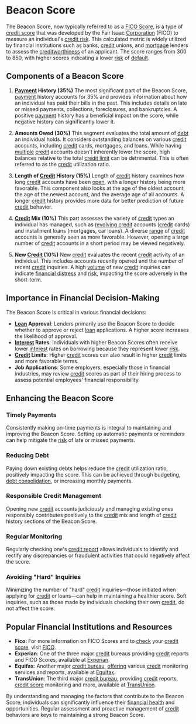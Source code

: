 # Beacon Score

The Beacon Score, now typically referred to as a [FICO Score](../f/fico_score.md), is a type of [credit score](../c/credit_score.md) that was developed by the Fair Isaac [Corporation](../c/corporation.md) (FICO) to measure an individual's [credit risk](../c/credit_risk.md). This calculated metric is widely utilized by financial institutions such as banks, [credit](../c/credit.md) unions, and [mortgage](../m/mortgage.md) lenders to assess the [creditworthiness](../c/creditworthiness.md) of an applicant. The score ranges from 300 to 850, with higher scores indicating a lower [risk](../r/risk.md) of [default](../d/default.md).

## Components of a Beacon Score

1. **[Payment](../p/payment.md) History (35%)**
   The most significant part of the Beacon Score, [payment](../p/payment.md) history accounts for 35% and provides information about how an individual has paid their bills in the past. This includes details on late or missed payments, collections, foreclosures, and bankruptcies. A positive [payment](../p/payment.md) history has a beneficial impact on the score, while negative history can significantly lower it.

2. **Amounts Owed (30%)**
   This segment evaluates the total amount of [debt](../d/debt.md) an individual holds. It considers outstanding balances on various [credit](../c/credit.md) accounts, including [credit](../c/credit.md) cards, mortgages, and loans. While having [multiple](../m/multiple.md) [credit](../c/credit.md) accounts doesn't inherently lower the score, high balances relative to the total [credit limit](../c/credit_limit.md) can be detrimental. This is often referred to as the [credit](../c/credit.md) utilization ratio.

3. **Length of [Credit](../c/credit.md) History (15%)**
   Length of [credit](../c/credit.md) history examines how long [credit](../c/credit.md) accounts have been [open](../o/open.md), with a longer history being more favorable. This component also looks at the age of the oldest account, the age of the newest account, and the average age of all accounts. A longer [credit](../c/credit.md) history provides more data for better prediction of future [credit](../c/credit.md) behavior.

4. **[Credit](../c/credit.md) Mix (10%)**
   This part assesses the variety of [credit](../c/credit.md) types an individual has managed, such as [revolving credit](../r/revolving_credit.md) accounts ([credit](../c/credit.md) cards) and installment loans (mortgages, car loans). A diverse [range](../r/range.md) of [credit](../c/credit.md) accounts is generally seen as more favorable. However, opening a large number of [credit](../c/credit.md) accounts in a short period may be viewed negatively.

5. **New [Credit](../c/credit.md) (10%)**
   New [credit](../c/credit.md) evaluates the recent [credit](../c/credit.md) activity of an individual. This includes accounts recently opened and the number of recent [credit](../c/credit.md) inquiries. A high [volume](../v/volume.md) of new [credit](../c/credit.md) inquiries can indicate [financial distress](../f/financial_distress.md) and [risk](../r/risk.md), impacting the score adversely in the short-term.

## Importance in Financial Decision-Making

The Beacon Score is critical in various financial decisions:

- **[Loan](../l/loan.md) Approval**: Lenders primarily use the Beacon Score to decide whether to approve or reject [loan](../l/loan.md) applications. A higher score increases the likelihood of approval.
- **[Interest](../i/interest.md) Rates**: Individuals with higher Beacon Scores often receive lower [interest](../i/interest.md) rates on borrowing because they represent lower [risk](../r/risk.md).
- **[Credit](../c/credit.md) Limits**: Higher [credit](../c/credit.md) scores can also result in higher [credit](../c/credit.md) limits and more favorable terms.
- **Job Applications**: Some employers, especially those in financial industries, may review [credit](../c/credit.md) scores as part of their hiring process to assess potential employees' financial responsibility.

## Enhancing the Beacon Score

### Timely Payments
Consistently making on-time payments is integral to maintaining and improving the Beacon Score. Setting up automatic payments or reminders can help mitigate the [risk](../r/risk.md) of late or missed payments.

### Reducing Debt
Paying down existing debts helps reduce the [credit](../c/credit.md) utilization ratio, positively impacting the score. This can be achieved through budgeting, [debt consolidation](../d/debt_consolidation.md), or increasing monthly payments.

### Responsible Credit Management
Opening new [credit](../c/credit.md) accounts judiciously and managing existing ones responsibly contributes positively to the [credit](../c/credit.md) mix and length of [credit](../c/credit.md) history sections of the Beacon Score.

### Regular Monitoring
Regularly checking one's [credit report](../c/credit_report.md) allows individuals to identify and rectify any discrepancies or fraudulent activities that could negatively affect the score.

### Avoiding "Hard" Inquiries
Minimizing the number of "hard" [credit](../c/credit.md) inquiries—those initiated when applying for [credit](../c/credit.md) or loans—can help in maintaining a healthier score. Soft inquiries, such as those made by individuals checking their own [credit](../c/credit.md), do not affect the score.

## Popular Financial Institutions and Resources

- **Fico**: For more information on FICO Scores and to [check](../c/check.md) your [credit score](../c/credit_score.md), visit [FICO](https://www.myfico.com/).
- **Experian**: One of the three major [credit](../c/credit.md) bureaus providing [credit](../c/credit.md) reports and FICO Scores, available at [Experian](https://www.experian.com/).
- **Equifax**: Another major [credit bureau](../c/credit_bureau.md), [offering](../o/offering.md) various [credit](../c/credit.md) monitoring services and reports, available at [Equifax](https://www.equifax.com/).
- **TransUnion**: The third major [credit bureau](../c/credit_bureau.md), providing [credit](../c/credit.md) reports, [credit score](../c/credit_score.md) monitoring and more, available at [TransUnion](https://www.transunion.com/).

By understanding and managing the factors that contribute to the Beacon Score, individuals can significantly influence their [financial health](../f/financial_health.md) and opportunities. Regular assessment and proactive management of [credit](../c/credit.md) behaviors are keys to maintaining a strong Beacon Score.